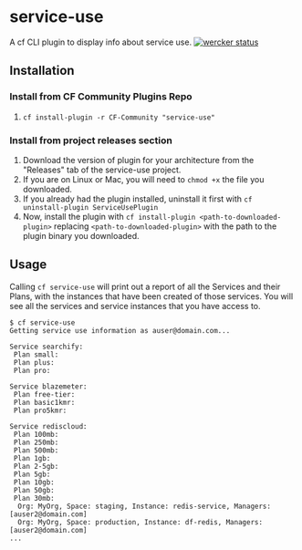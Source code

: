 # service-use 
A cf CLI plugin to display info about service use.
[![wercker status](https://app.wercker.com/status/757c88a99800e1317f3becdc9410ef4a/s/master "wercker status")](https://app.wercker.com/project/byKey/757c88a99800e1317f3becdc9410ef4a)

## Installation
### Install from CF Community Plugins Repo
1. `cf install-plugin -r CF-Community "service-use"`

### Install from project releases section
1. Download the version of plugin for your architecture from the "Releases" tab of the service-use project.
2. If you are on Linux or Mac, you will need to `chmod +x` the file you downloaded.
3. If you already had the plugin installed, uninstall it first with `cf uninstall-plugin ServiceUsePlugin`
4. Now, install the plugin with `cf install-plugin <path-to-downloaded-plugin>` replacing `<path-to-downloaded-plugin>` with the path to the plugin binary you downloaded.

## Usage
Calling `cf service-use` will print out a report of all the Services and their Plans, with the instances that have been created of those services.  You will see all the services and service instances that you have access to.
```
$ cf service-use
Getting service use information as auser@domain.com...

Service searchify:
 Plan small:
 Plan plus:
 Plan pro:

Service blazemeter:
 Plan free-tier:
 Plan basic1kmr:
 Plan pro5kmr:

Service rediscloud:
 Plan 100mb:
 Plan 250mb:
 Plan 500mb:
 Plan 1gb:
 Plan 2-5gb:
 Plan 5gb:
 Plan 10gb:
 Plan 50gb:
 Plan 30mb:
  Org: MyOrg, Space: staging, Instance: redis-service, Managers: [auser2@domain.com]
  Org: MyOrg, Space: production, Instance: df-redis, Managers: [auser2@domain.com]
...
```
